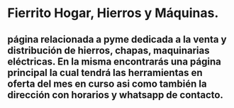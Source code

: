# Fierrito Hogar, Hierros y Máquinas.
## página relacionada a pyme dedicada a la venta y distribución de hierros, chapas, maquinarias eléctricas. En la misma encontrarás una página principal la cual tendrá las herramientas en oferta del mes en curso asi como también la dirección con horarios y whatsapp de contacto.